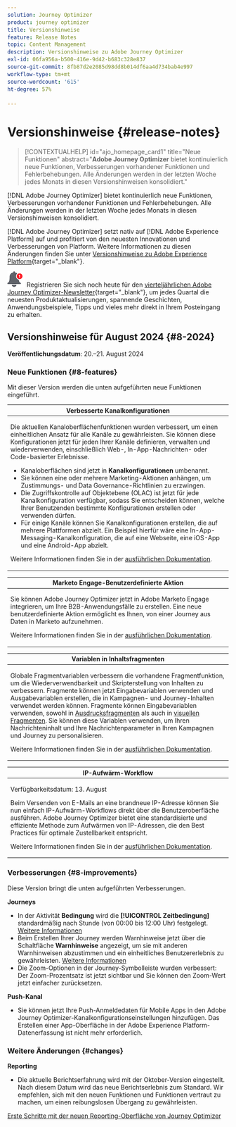 ```yaml
---
solution: Journey Optimizer
product: journey optimizer
title: Versionshinweise
feature: Release Notes
topic: Content Management
description: Versionshinweise zu Adobe Journey Optimizer
exl-id: 06fa956a-b500-416e-9d42-b683c328e837
source-git-commit: 8fb87d2e2085d98dd8b014df6aa4d734bab4e997
workflow-type: tm+mt
source-wordcount: '615'
ht-degree: 57%

---
```


# Versionshinweise {#release-notes}

>[!CONTEXTUALHELP]
>id="ajo_homepage_card1"
>title="Neue Funktionen"
>abstract="**Adobe Journey Optimizer** bietet kontinuierlich neue Funktionen, Verbesserungen vorhandener Funktionen und Fehlerbehebungen. Alle Änderungen werden in der letzten Woche jedes Monats in diesen Versionshinweisen konsolidiert."

[!DNL Adobe Journey Optimizer] bietet kontinuierlich neue Funktionen, Verbesserungen vorhandener Funktionen und Fehlerbehebungen. Alle Änderungen werden in der letzten Woche jedes Monats in diesen Versionshinweisen konsolidiert.

[!DNL Adobe Journey Optimizer] setzt nativ auf [!DNL Adobe Experience Platform] auf und profitiert von den neuesten Innovationen und Verbesserungen von Platform. Weitere Informationen zu diesen Änderungen finden Sie unter [Versionshinweise zu Adobe Experience Platform](https://experienceleague.adobe.com/docs/experience-platform/release-notes/latest.html?lang=de){target="_blank"}.

![Newsletter](../assets/do-not-localize/nl-icon.png) Registrieren Sie sich noch heute für den [vierteljährlichen Adobe Journey Optimizer-Newsletter](https://www.adobe.com/subscription/Adobe_Journey_Optimizer_NL.html){target="_blank"}, um jedes Quartal die neuesten Produktaktualisierungen, spannende Geschichten, Anwendungsbeispiele, Tipps und vieles mehr direkt in Ihrem Posteingang zu erhalten.

## Versionshinweise für August 2024 {#8-2024}

**Veröffentlichungsdatum**: 20.–21. August 2024

<!--
>[!CAUTION]
>
>**Early release notes below are subject to change without prior notice until the release date**. Links, screens and updated documentation are published at the release date.
>
-->

### Neue Funktionen {#8-features}

Mit dieser Version werden die unten aufgeführten neue Funktionen eingeführt.

<!--table>
<thead>
<tr>
<th><strong>Guided Channel Setup</strong><br/></th>
</tr>
</thead>
<tbody>
<tr>
<td>
<p>Guided Channel Setup enables you to automate and validate channel setup in a unified experience, speeding up the process of getting started with Journey Optimizer. This new guided setup streamlines rapid channel configuration, ensuring all necessary resources are readily installed and working within Experience Platform, Journey Optimizer, and Data Collection. This enables marketing, product and data engineering teams to quickly begin with campaign and journey creation.</p>
<p>For more information, refer to the <a href="../configuration/set-mobile-config.md">detailed documentation</a>.</p>
</br>
<img src="assets/do-not-localize/guided-setup.gif"/>
</td>
</tr>
</tbody>
</table>

<table>
<thead>
<tr>
<th><strong>Content Cards (Limited Availability)</strong><br/></th>
</tr>
</thead>
<tbody>
<tr>
<td>
<p>Content cards are a new digital messaging feature in Adobe Journey Optimizer that delivers personalized and engaging content directly within mobile apps and websites. Unlike traditional push notifications, Content Cards integrate seamlessly into the user interface, offering persistent, non-intrusive updates that enhance user interaction and experience.</p>
<p>This feature enables marketers to present relevant, rich media content to users, driving higher engagement and ensuring important messages are seen without disrupting the user journey.</p>
</br>
<p>Content card are currently only available for a set of organizations (Limited Availability). To gain access, contact your Adobe representative.</p>
</td>
</tr>
</tbody>
</table-->

<table>
<thead>
<tr>
<th><strong>Verbesserte Kanalkonfigurationen</strong><br/></th>
</tr>
</thead>
<tbody>
<tr>
<td>
<p>Die aktuellen Kanaloberflächenfunktionen wurden verbessert, um einen einheitlichen Ansatz für alle Kanäle zu gewährleisten. Sie können diese Konfigurationen jetzt für jeden Ihrer Kanäle definieren, verwalten und wiederverwenden, einschließlich Web-, In-App-Nachrichten- oder Code-basierter Erlebnisse.</p>
<p><ul>
<li>Kanaloberflächen sind jetzt in <strong>Kanalkonfigurationen</strong> umbenannt.</li>
<li>Sie können eine oder mehrere Marketing-Aktionen anhängen, um Zustimmungs- und Data Governance-Richtlinien zu erzwingen.</li>
<li>Die Zugriffskontrolle auf Objektebene (OLAC) ist jetzt für jede Kanalkonfiguration verfügbar, sodass Sie entscheiden können, welche Ihrer Benutzenden bestimmte Konfigurationen erstellen oder verwenden dürfen.</li>
<li>Für einige Kanäle können Sie Kanalkonfigurationen erstellen, die auf mehrere Plattformen abzielt. Ein Beispiel hierfür wäre eine In-App-Messaging-Kanalkonfiguration, die auf eine Webseite, eine iOS-App und eine Android-App abzielt.</li>
</ul></p>
<p>Weitere Informationen finden Sie in der <a href="../configuration/channel-surfaces.md">ausführlichen Dokumentation</a>.</p>
</td>
</tr>
</tbody>
</table>

<table>
<thead>
<tr>
<th><strong>Marketo Engage-Benutzerdefinierte Aktion</strong><br/></th>
</tr>
</thead>
<tbody>
<tr>
<td>
<p>Sie können Adobe Journey Optimizer jetzt in Adobe Marketo Engage integrieren, um Ihre B2B-Anwendungsfälle zu erstellen. Eine neue benutzerdefinierte Aktion ermöglicht es Ihnen, von einer Journey aus Daten in Marketo aufzunehmen.</p>
<p>Weitere Informationen finden Sie in der <a href="../action/marketo-engage.md">ausführlichen Dokumentation</a>.</p>
</td>
</tr>
</tbody>
</table>


<table>
<thead>
<tr>
<th><strong>Variablen in Inhaltsfragmenten</strong><br/></th>
</tr>
</thead>
<tbody>
<tr>
<td>
<p>Globale Fragmentvariablen verbessern die vorhandene Fragmentfunktion, um die Wiederverwendbarkeit und Skripterstellung von Inhalten zu verbessern. Fragmente können jetzt Eingabevariablen verwenden und Ausgabevariablen erstellen, die in Kampagnen- und Journey-Inhalten verwendet werden können. Fragmente können Eingabevariablen verwenden, sowohl in <a href="../personalization/use-expression-fragments.md">Ausdrucksfragmenten</a> als auch in <a href="../email/use-visual-fragments.md">visuellen Fragmenten</a>. Sie können diese Variablen verwenden, um Ihren Nachrichteninhalt und Ihre Nachrichtenparameter in Ihren Kampagnen und Journey zu personalisieren.</p>
<p>Weitere Informationen finden Sie in der <a href="../personalization/use-expression-fragments.md">ausführlichen Dokumentation</a>.</p>
</p>
</td>
</tr>
</tbody>
</table>

<table>
<thead>
<tr>
<th><strong>IP-Aufwärm-Workflow</strong><br/></th>
</tr>
</thead>
<tbody>
<tr>
<td>
<p>Verfügbarkeitsdatum: 13. August</p>
<p>Beim Versenden von E-Mails an eine brandneue IP-Adresse können Sie nun einfach IP-Aufwärm-Workflows direkt über die Benutzeroberfläche ausführen. Adobe Journey Optimizer bietet eine standardisierte und effiziente Methode zum Aufwärmen von IP-Adressen, die den Best Practices für optimale Zustellbarkeit entspricht.</p>
<p>Weitere Informationen finden Sie in der <a href="../configuration/ip-warmup-gs.md">ausführlichen Dokumentation</a>.</p>
</td>
</tr>
</tbody>
</table>

### Verbesserungen {#8-improvements}

Diese Version bringt die unten aufgeführten Verbesserungen.

**Journeys**

* In der Aktivität **Bedingung** wird die **[!UICONTROL Zeitbedingung]** standardmäßig nach Stunde (von 00:00 bis 12:00 Uhr) festgelegt. [Weitere Informationen](../building-journeys/condition-activity.md#time_condition)
* Beim Erstellen Ihrer Journey werden Warnhinweise jetzt über die Schaltfläche **Warnhinweise** angezeigt, um sie mit anderen Warnhinweisen abzustimmen und ein einheitliches Benutzererlebnis zu gewährleisten. [Weitere Informationen](../building-journeys/troubleshooting.md#checking-for-errors-before-testing)
* Die Zoom-Optionen in der Journey-Symbolleiste wurden verbessert: Der Zoom-Prozentsatz ist jetzt sichtbar und Sie können den Zoom-Wert jetzt einfacher zurücksetzen.

<!--**Audiences and Profiles**-->

<!--* The use of audiences from custom upload (CSV file) is now available for use with Privacy and Security Shield add-on.-->
<!--* When targeting a custom upload (CSV file) audience, you can now use attributes from the file in your campaigns and journeys. These attributes are available in the personalization editor, to personalize your messages, and the journey advanced expression editor.-->
<!--* The License usage dashboard now shows the count of Engageable Profiles. [Read more](../audience/license-usage.md)-->

**Push-Kanal**

* Sie können jetzt Ihre Push-Anmeldedaten für Mobile Apps in den Adobe Journey Optimizer-Kanalkonfigurationseinstellungen hinzufügen. Das Erstellen einer App-Oberfläche in der Adobe Experience Platform-Datenerfassung ist nicht mehr erforderlich.

### Weitere Änderungen {#changes}

**Reporting**

* Die aktuelle Berichtserfahrung wird mit der Oktober-Version eingestellt. Nach diesem Datum wird das neue Berichtserlebnis zum Standard. Wir empfehlen, sich mit den neuen Funktionen und Funktionen vertraut zu machen, um einen reibungslosen Übergang zu gewährleisten.

[Erste Schritte mit der neuen Reporting-Oberfläche von Journey Optimizer](../reports/report-gs-cja.md)
